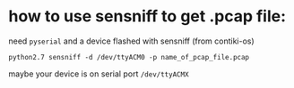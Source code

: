 # how to use sensniff to get .pcap file:

need `pyserial` and a device flashed with sensniff (from contiki-os)

`python2.7 sensniff -d /dev/ttyACM0 -p name_of_pcap_file.pcap`

maybe your device is on serial port `/dev/ttyACMX`

